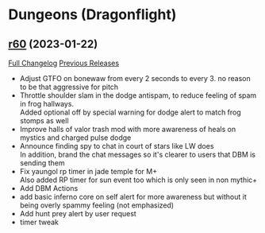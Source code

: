 # <DBM> Dungeons (Dragonflight)

## [r60](https://github.com/DeadlyBossMods/DBM-Dungeons/tree/r60) (2023-01-22)
[Full Changelog](https://github.com/DeadlyBossMods/DBM-Dungeons/compare/r59...r60) [Previous Releases](https://github.com/DeadlyBossMods/DBM-Dungeons/releases)

- Adjust GTFO on bonewaw from every 2 seconds to every 3. no reason to be that aggressive for pitch  
- Throttle shoulder slam in the dodge antispam, to reduce feeling of spam in frog hallways.  
    Added optional off by special warning for dodge alert to match frog stomps as well  
- Improve halls of valor trash mod with more awareness of heals on mystics and charged pulse dodge  
- Announce finding spy to chat in court of stars like LW does  
    In addition, brand the chat messages so it's clearer to users that DBM is sending them  
- Fix yaungol rp timer in jade temple for M+  
    Also added RP timer for sun event too which is only seen in non mythic+  
- Add DBM Actions  
- add basic inferno core on self alert for more awareness but without it being overly spammy feeling (not emphasized)  
- Add hunt prey alert by user request  
- timer tweak  

